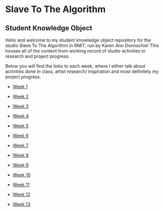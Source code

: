 # Slave To The Algorithm 

## Student Knowledge Object

Hello and welcome to my student knowledge object repository for the studio Slave To The Algorithm in RMIT, run by Karen Ann Donnachie! This houses all of the content from working record of studio activities to research and project progress.

Below you will find the links to each week, where I either talk about activities done in class, artist research/ inspiration and most definitely my project progress.

* [Week 1](https://github.com/jinnilow/slavetoalgorithm/tree/master/Week%201)

* [Week 2](https://github.com/jinnilow/slavetoalgorithm/tree/master/Week%202)

* [Week 3](https://github.com/jinnilow/slavetoalgorithm/tree/master/Week%203)

* [Week 4](https://github.com/jinnilow/slavetoalgorithm/tree/master/Week%204)

* [Week 5](https://github.com/jinnilow/slavetoalgorithm/tree/master/Week%205)

* [Week 6](https://github.com/jinnilow/slavetoalgorithm/tree/master/Week%206)

* [Week 7](https://github.com/jinnilow/slavetoalgorithm/tree/master/Week%207)

* [Week 8](https://github.com/jinnilow/slavetoalgorithm/tree/master/Week%208)

* [Week 9](https://github.com/jinnilow/slavetoalgorithm/tree/master/Milestone)

* [Week 10](https://github.com/jinnilow/slavetoalgorithm/tree/master/Week%2010)

* [Week 11](https://github.com/jinnilow/slavetoalgorithm/tree/master/Week%2011)

* [Week 12](https://github.com/jinnilow/slavetoalgorithm/tree/master/Week%2012)

* [Week 13](https://github.com/jinnilow/slavetoalgorithm/tree/master/Week%2013)
